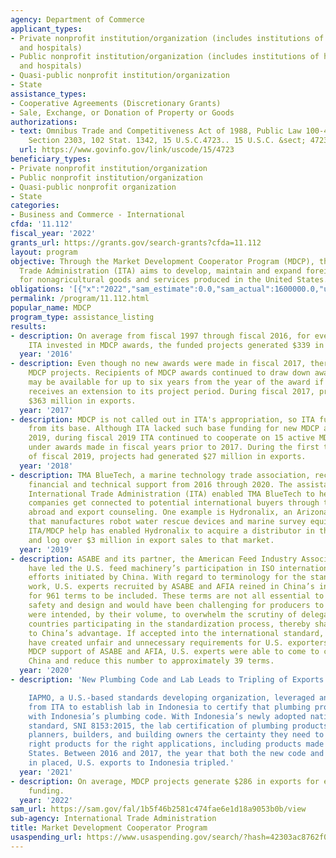 ```yaml
---
agency: Department of Commerce
applicant_types:
- Private nonprofit institution/organization (includes institutions of higher education
  and hospitals)
- Public nonprofit institution/organization (includes institutions of higher education
  and hospitals)
- Quasi-public nonprofit institution/organization
- State
assistance_types:
- Cooperative Agreements (Discretionary Grants)
- Sale, Exchange, or Donation of Property or Goods
authorizations:
- text: Omnibus Trade and Competitiveness Act of 1988, Public Law 100-418, Title II,
    Section 2303, 102 Stat. 1342, 15 U.S.C.4723.. 15 U.S.C. &sect; 4723.
  url: https://www.govinfo.gov/link/uscode/15/4723
beneficiary_types:
- Private nonprofit institution/organization
- Public nonprofit institution/organization
- Quasi-public nonprofit organization
- State
categories:
- Business and Commerce - International
cfda: '11.112'
fiscal_year: '2022'
grants_url: https://grants.gov/search-grants?cfda=11.112
layout: program
objective: Through the Market Development Cooperator Program (MDCP), the International
  Trade Administration (ITA) aims to develop, maintain and expand foreign markets
  for nonagricultural goods and services produced in the United States.
obligations: '[{"x":"2022","sam_estimate":0.0,"sam_actual":1600000.0,"usa_spending_actual":1648886.61},{"x":"2023","sam_estimate":1500000.0,"sam_actual":0.0,"usa_spending_actual":446839.0},{"x":"2024","sam_estimate":1500000.0,"sam_actual":0.0,"usa_spending_actual":0.0}]'
permalink: /program/11.112.html
popular_name: MDCP
program_type: assistance_listing
results:
- description: On average from fiscal 1997 through fiscal 2016, for every $1 that
    ITA invested in MDCP awards, the funded projects generated $339 in exports.
  year: '2016'
- description: Even though no new awards were made in fiscal 2017, there were 23 active
    MDCP projects. Recipients of MDCP awards continued to draw down award funds, which
    may be available for up to six years from the year of the award if a recipient
    receives an extension to its project period. During fiscal 2017, projects generated
    $363 million in exports.
  year: '2017'
- description: MDCP is not called out in ITA's appropriation, so ITA funds MDCP competitions
    from its base. Although ITA lacked such base funding for new MDCP awards in fiscal
    2019, during fiscal 2019 ITA continued to cooperate on 15 active MDCP projects
    under awards made in fiscal years prior to 2017. During the first two quarters
    of fiscal 2019, projects had generated $27 million in exports.
  year: '2018'
- description: TMA BlueTech, a marine technology trade association, received MDCP
    financial and technical support from 2016 through 2020. The assistance from the
    International Trade Administration (ITA) enabled TMA BlueTech to help its member
    companies get connected to potential international buyers through trade missions
    abroad and export counseling. One example is Hydronalix, an Arizona-based start-up
    that manufactures robot water rescue devices and marine survey equipment. The
    ITA/MDCP help has enabled Hydronalix to acquire a distributor in the Netherlands
    and log over $3 million in export sales to that market.
  year: '2019'
- description: ASABE and its partner, the American Feed Industry Association (AFIA)
    have led the U.S. feed machinery’s participation in ISO international standardization
    efforts initiated by China. With regard to terminology for the standardization
    work, U.S. experts recruited by ASABE and AFIA reined in China’s initial proposal
    for 961 terms to be included. These terms are not all essential to feed machinery
    safety and design and would have been challenging for producers to follow. They
    were intended, by their volume, to overwhelm the scrutiny of delegates from other
    countries participating in the standardization process, thereby shaping the process
    to China’s advantage. If accepted into the international standard, they would
    have created unfair and unnecessary requirements for U.S. exporters. Through ITA’s
    MDCP support of ASABE and AFIA, U.S. experts were able to come to consensus with
    China and reduce this number to approximately 39 terms.
  year: '2020'
- description: 'New Plumbing Code and Lab Leads to Tripling of Exports

    IAPMO, a U.S.-based standards developing organization, leveraged an MDCP award
    from ITA to establish lab in Indonesia to certify that plumbing products comply
    with Indonesia’s plumbing code. With Indonesia’s newly adopted national plumbing
    standard, SNI 8153:2015, the lab certification of plumbing products allows architects,
    planners, builders, and building owners the certainty they need to choose the
    right products for the right applications, including products made in the United
    States. Between 2016 and 2017, the year that both the new code and the lab were
    in placed, U.S. exports to Indonesia tripled.'
  year: '2021'
- description: On average, MDCP projects generate $286 in exports for every $1 of  ITA
    funding.
  year: '2022'
sam_url: https://sam.gov/fal/1b5f46b2581c474fae6e1d18a9053b0b/view
sub-agency: International Trade Administration
title: Market Development Cooperator Program
usaspending_url: https://www.usaspending.gov/search/?hash=42303ac8762f0e8af31c4b7ada7058a8
---
```

